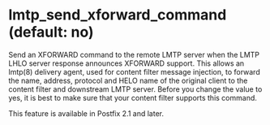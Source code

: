 # lmtp_send_xforward_command (default: no)

Send an XFORWARD command to the remote LMTP server when the LMTP LHLO
server response announces XFORWARD support. This allows an lmtp(8)
delivery agent, used for content filter message injection, to
forward the name, address, protocol and HELO name of the original
client to the content filter and downstream LMTP server.
Before you change the value to yes, it is best to make sure that
your content filter supports this command.




This feature is available in Postfix 2.1 and later.



